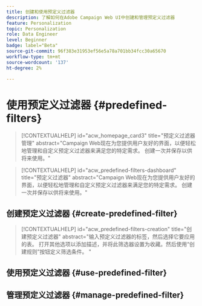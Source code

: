 ```yaml
---
title: 创建和使用预定义过滤器
description: 了解如何在Adobe Campaign Web UI中创建和管理预定义过滤器
feature: Personalization
topic: Personalization
role: Data Engineer
level: Beginner
badge: label="Beta"
source-git-commit: 96f383e31953ef56e5a78a701bb34fcc30a65670
workflow-type: tm+mt
source-wordcount: '137'
ht-degree: 2%

---
```


# 使用预定义过滤器 {#predefined-filters}

>[!CONTEXTUALHELP]
>id="acw_homepage_card3"
>title="预定义过滤器管理"
>abstract="Campaign Web现在为您提供用户友好的界面，以便轻松地管理和自定义预定义过滤器来满足您的特定需求。 创建一次并保存以供将来使用。"

>[!CONTEXTUALHELP]
>id="acw_predefined-filters-dashboard"
>title="预定义过滤器"
>abstract="Campaign Web现在为您提供用户友好的界面，以便轻松地管理和自定义预定义过滤器来满足您的特定需求。 创建一次并保存以供将来使用。"

## 创建预定义过滤器 {#create-predefined-filter}


>[!CONTEXTUALHELP]
>id="acw_predefined-filters-creation"
>title="创建预定义过滤器"
>abstract="输入预定义过滤器的标签，然后选择它要应用的表。 打开其他选项以添加描述，并将此筛选器设置为收藏。然后使用“创建规则”按钮定义筛选条件。 "

## 使用预定义过滤器 {#use-predefined-filter}



## 管理预定义过滤器 {#manage-predefined-filter}


